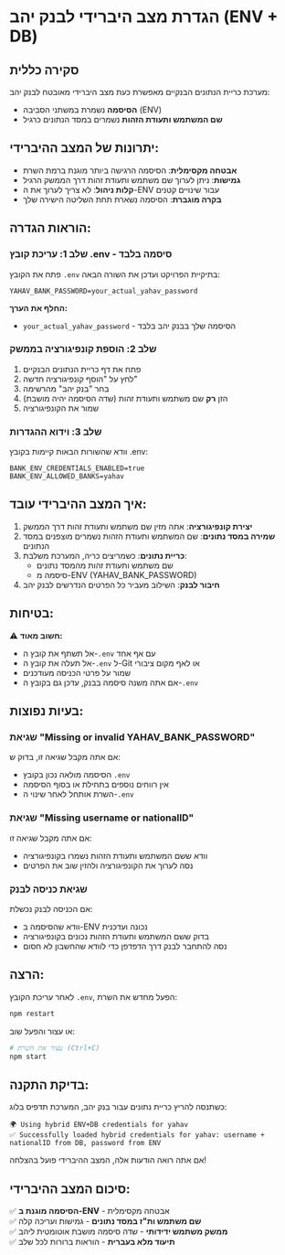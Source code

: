 # הגדרת מצב היברידי לבנק יהב (ENV + DB)

## סקירה כללית
מערכת כריית הנתונים הבנקיים מאפשרת כעת מצב היברידי מאובטח לבנק יהב:
- **הסיסמה** נשמרת במשתני הסביבה (ENV) 
- **שם המשתמש ותעודת הזהות** נשמרים במסד הנתונים כרגיל

## יתרונות של המצב ההיברידי:
- **אבטחה מקסימלית**: הסיסמה הרגישה ביותר מוגנת ברמת השרת
- **גמישות**: ניתן לערוך שם משתמש ותעודת זהות דרך הממשק הרגיל  
- **קלות ניהול**: לא צריך לערוך את ה-ENV עבור שינויים קטנים
- **בקרה מוגברת**: הסיסמה נשארת תחת השליטה הישירה שלך

## הוראות הגדרה:

### שלב 1: עריכת קובץ .env - סיסמה בלבד
פתח את הקובץ `.env` בתיקיית הפרויקט ועדכן את השורה הבאה:

```env
YAHAV_BANK_PASSWORD=your_actual_yahav_password
```

**החלף את הערך:**
- `your_actual_yahav_password` - הסיסמה שלך בבנק יהב בלבד

### שלב 2: הוספת קונפיגורציה בממשק
1. פתח את דף כריית הנתונים הבנקיים
2. לחץ על "הוסף קונפיגורציה חדשה"
3. בחר "בנק יהב" מהרשימה
4. הזן **רק** שם משתמש ותעודת זהות (שדה הסיסמה יהיה מושבת)
5. שמור את הקונפיגורציה

### שלב 3: וידוא ההגדרות
וודא שהשורות הבאות קיימות בקובץ .env:

```env
BANK_ENV_CREDENTIALS_ENABLED=true
BANK_ENV_ALLOWED_BANKS=yahav
```

## איך המצב ההיברידי עובד:

1. **יצירת קונפיגורציה**: אתה מזין שם משתמש ותעודת זהות דרך הממשק
2. **שמירה במסד נתונים**: שם המשתמש ותעודת הזהות נשמרים מוצפנים במסד הנתונים  
3. **כריית נתונים**: כשמריצים כריה, המערכת משלבת:
   - שם משתמש ותעודת זהות מהמסד נתונים
   - סיסמה מ-ENV (YAHAV_BANK_PASSWORD)
4. **חיבור לבנק**: השילוב מעביר כל הפרטים הנדרשים לבנק יהב

## בטיחות:

⚠️ **חשוב מאוד:**
- אל תשתף את קובץ ה-`.env` עם אף אחד
- אל תעלה את קובץ ה-`.env` ל-Git או לאף מקום ציבורי
- שמור על פרטי הכניסה מעודכנים
- אם אתה משנה סיסמה בבנק, עדכן גם בקובץ ה-`.env`

## בעיות נפוצות:

### שגיאת "Missing or invalid YAHAV_BANK_PASSWORD"
אם אתה מקבל שגיאה זו, בדוק ש:
- הסיסמה מולאה נכון בקובץ `.env`
- אין רווחים נוספים בתחילת או בסוף הסיסמה
- השרת אותחל לאחר שינוי ה-`.env`

### שגיאת "Missing username or nationalID"
אם אתה מקבל שגיאה זו:
- וודא ששם המשתמש ותעודת הזהות נשמרו בקונפיגורציה
- נסה לערוך את הקונפיגורציה ולהזין שוב את הפרטים

### שגיאת כניסה לבנק
אם הכניסה לבנק נכשלת:
- וודא שהסיסמה ב-ENV נכונה ועדכנית
- בדוק ששם המשתמש ותעודת הזהות נכונים בקונפיגורציה
- נסה להתחבר לבנק דרך הדפדפן כדי לוודא שהחשבון לא חסום

## הרצה:
לאחר עריכת הקובץ `.env`, הפעל מחדש את השרת:

```bash
npm restart
```

או עצור והפעל שוב:

```bash
# עצור את השרת (Ctrl+C)
npm start
```

## בדיקת התקנה:
כשתנסה להריץ כריית נתונים עבור בנק יהב, המערכת תדפיס בלוג:
```
🌍 Using hybrid ENV+DB credentials for yahav
✅ Successfully loaded hybrid credentials for yahav: username + nationalID from DB, password from ENV
```

אם אתה רואה הודעות אלה, המצב ההיברידי פועל בהצלחה!

## סיכום המצב ההיברידי:
✅ **הסיסמה מוגנת ב-ENV** - אבטחה מקסימלית  
✅ **שם משתמש ות"ז במסד נתונים** - גמישות ועריכה קלה  
✅ **ממשק משתמש ידידותי** - שדה סיסמה מושבת אוטומטית ליהב  
✅ **תיעוד מלא בעברית** - הוראות ברורות לכל שלב